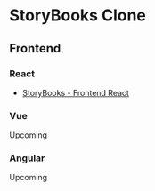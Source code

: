 # StoryBooks Clone

## Frontend

### React

- [StoryBooks - Frontend React](https://github.com/aseerkt/storybooks-react)

### Vue

Upcoming

### Angular

Upcoming
